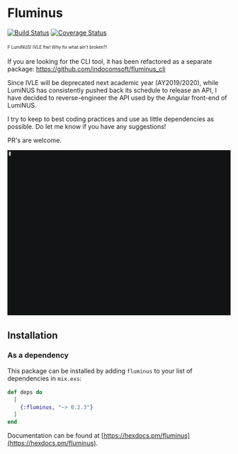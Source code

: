 # Fluminus

[![Build Status](https://travis-ci.com/indocomsoft/fluminus.svg?branch=master)](https://travis-ci.com/indocomsoft/fluminus)
[![Coverage Status](https://coveralls.io/repos/github/indocomsoft/fluminus/badge.svg?branch=master)](https://coveralls.io/github/indocomsoft/fluminus?branch=master)

<sup><sub>F LumiNUS! IVLE ftw! Why fix what ain't broken?!</sub></sup>

If you are looking for the CLI tool, it has been refactored as a separate package: https://github.com/indocomsoft/fluminus_cli

Since IVLE will be deprecated next academic year (AY2019/2020), while LumiNUS has consistently pushed back its schedule to release an API, I have decided to reverse-engineer the API used by the Angular front-end of LumiNUS.

I try to keep to best coding practices and use as little dependencies as possible. Do let me know if you have any suggestions!

PR's are welcome.

![demo](demo.gif)

## Installation
### As a dependency

This package can be installed by adding `fluminus` to your list of
dependencies in `mix.exs`:

```elixir
def deps do
  [
    {:fluminus, "~> 0.2.3"}
  ]
end
```

Documentation can be found at [https://hexdocs.pm/fluminus](https://hexdocs.pm/fluminus).
